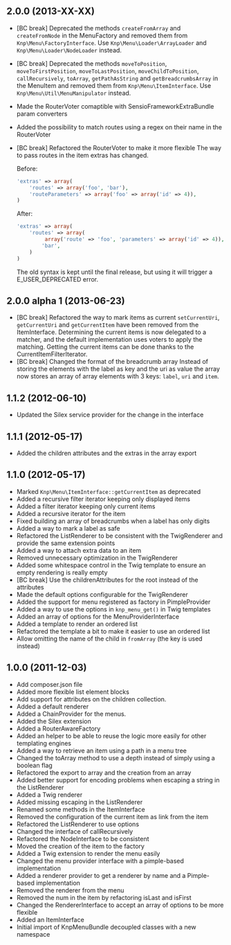 ## 2.0.0 (2013-XX-XX)

* [BC break] Deprecated the methods `createFromArray` and `createFromNode` in the MenuFactory and
  removed them from `Knp\Menu\FactoryInterface`. Use `Knp\Menu\Loader\ArrayLoader` and
  `Knp\Menu\Loader\NodeLoader` instead.
* [BC break] Deprecated the methods `moveToPosition`, `moveToFirstPosition`, `moveToLastPosition`,
  `moveChildToPosition`, `callRecursively`, `toArray`, `getPathAsString` and `getBreadcrumbsArray`
  in the MenuItem and removed them from `Knp\Menu\ItemInterface`. Use `Knp\Menu\Util\MenuManipulator`
  instead.
* Made the RouterVoter comaptible with SensioFrameworkExtraBundle param converters
* Added the possibility to match routes using a regex on their name in the RouterVoter
* [BC break] Refactored the RouterVoter to make it more flexible
    The way to pass routes in the item extras has changed.

    Before:

    ```php
    'extras' => array(
        'routes' => array('foo', 'bar'),
        'routeParameters' => array('foo' => array('id' => 4)),
    )
    ```

    After:

    ```php
    'extras' => array(
        'routes' => array(
             array('route' => 'foo', 'parameters' => array('id' => 4)),
            'bar',
        )
    )
    ```

    The old syntax is kept until the final release, but using it will trigger a E_USER_DEPRECATED error.

## 2.0.0 alpha 1 (2013-06-23)

* [BC break] Refactored the way to mark items as current
  ``setCurrentUri``, ``getCurrentUri`` and ``getCurrentItem`` have been removed from the ItemInterface.
  Determining the current items is now delegated to a matcher, and the default implementation
  uses voters to apply the matching. Getting the current items can be done thanks to the CurrentItemFilterIterator.
* [BC break] Changed the format of the breadcrumb array
  Instead of storing the elements with the label as key and the uri as value
  the array now stores an array of array elements with 3 keys: `label`, `uri` and `item`.

## 1.1.2 (2012-06-10)

* Updated the Silex service provider for the change in the interface

## 1.1.1 (2012-05-17)

* Added the children attributes and the extras in the array export

## 1.1.0 (2012-05-17)

* Marked `Knp\Menu\ItemInterface::getCurrentItem` as deprecated
* Added a recursive filter iterator keeping only displayed items
* Added a filter iterator keeping only current items
* Added a recursive iterator for the item
* Fixed building an array of breadcrumbs when a label has only digits
* Added a way to mark a label as safe
* Refactored the ListRenderer to be consistent with the TwigRenderer and provide the same extension points
* Added a way to attach extra data to an item
* Removed unnecessary optimization in the TwigRenderer
* Added some whitespace control in the Twig template to ensure an empty rendering is really empty
* [BC break] Use the childrenAttributes for the root instead of the attributes
* Made the default options configurable for the TwigRenderer
* Added the support for menu registered as factory in PimpleProvider
* Added a way to use the options in `knp_menu_get()` in Twig templates
* Added an array of options for the MenuProviderInterface
* Added a template to render an ordered list
* Refactored the template a bit to make it easier to use an ordered list
* Allow omitting the name of the child in `fromArray` (the key is used instead)

## 1.0.0 (2011-12-03)

* Add composer.json file
* Added more flexible list element blocks
* Add support for attributes on the children collection.
* Added a default renderer
* Added a ChainProvider for the menus.
* Added the Silex extension
* Added a RouterAwareFactory
* Added an helper to be able to reuse the logic more easily for other templating engines
* Added a way to retrieve an item using a path in a menu tree
* Changed the toArray method to use a depth instead of simply using a boolean flag
* Refactored the export to array and the creation from an array
* Added better support for encoding problems when escaping a string in the ListRenderer
* Added a Twig renderer
* Added missing escaping in the ListRenderer
* Renamed some methods in the ItemInterface
* Removed the configuration of the current item as link from the item
* Refactored the ListRenderer to use options
* Changed the interface of callRecursively
* Refactored the NodeInterface to be consistent
* Moved the creation of the item to the factory
* Added a Twig extension to render the menu easily
* Changed the menu provider interface with a pimple-based implementation
* Added a renderer provider to get a renderer by name and a Pimple-based implementation
* Removed the renderer from the menu
* Removed the num in the item by refactoring isLast and isFirst
* Changed the RendererInterface to accept an array of options to be more flexible
* Added an ItemInterface
* Initial import of KnpMenuBundle decoupled classes with a new namespace
